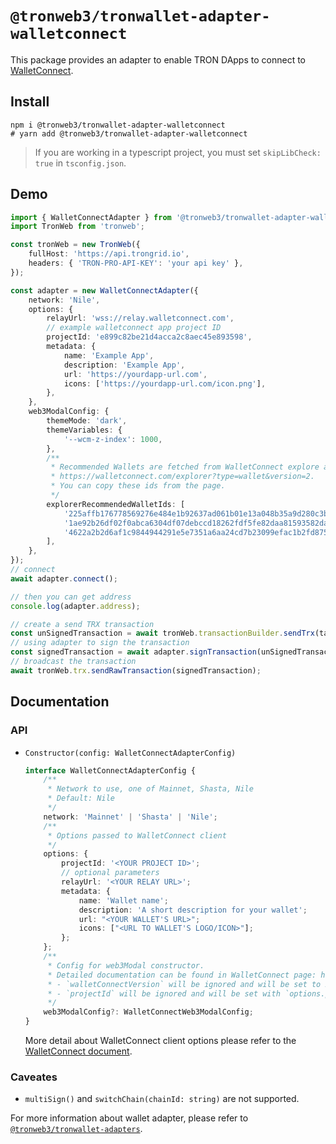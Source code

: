# `@tronweb3/tronwallet-adapter-walletconnect`

This package provides an adapter to enable TRON DApps to connect to [WalletConnect](https://walletconnect.com/).

## Install

```shell
npm i @tronweb3/tronwallet-adapter-walletconnect
# yarn add @tronweb3/tronwallet-adapter-walletconnect
```

> If you are working in a typescript project, you must set `skipLibCheck: true` in `tsconfig.json`.

## Demo

```typescript
import { WalletConnectAdapter } from '@tronweb3/tronwallet-adapter-walletconnect';
import TronWeb from 'tronweb';

const tronWeb = new TronWeb({
    fullHost: 'https://api.trongrid.io',
    headers: { 'TRON-PRO-API-KEY': 'your api key' },
});

const adapter = new WalletConnectAdapter({
    network: 'Nile',
    options: {
        relayUrl: 'wss://relay.walletconnect.com',
        // example walletconnect app project ID
        projectId: 'e899c82be21d4acca2c8aec45e893598',
        metadata: {
            name: 'Example App',
            description: 'Example App',
            url: 'https://yourdapp-url.com',
            icons: ['https://yourdapp-url.com/icon.png'],
        },
    },
    web3ModalConfig: {
        themeMode: 'dark',
        themeVariables: {
            '--wcm-z-index': 1000,
        },
        /**
         * Recommended Wallets are fetched from WalletConnect explore api:
         * https://walletconnect.com/explorer?type=wallet&version=2.
         * You can copy these ids from the page.
         */
        explorerRecommendedWalletIds: [
            '225affb176778569276e484e1b92637ad061b01e13a048b35a9d280c3b58970f',
            '1ae92b26df02f0abca6304df07debccd18262fdf5fe82daa81593582dac9a369',
            '4622a2b2d6af1c9844944291e5e7351a6aa24cd7b23099efac1b2fd875da31a0',
        ],
    },
});
// connect
await adapter.connect();

// then you can get address
console.log(adapter.address);

// create a send TRX transaction
const unSignedTransaction = await tronWeb.transactionBuilder.sendTrx(targetAddress, 100, adapter.address);
// using adapter to sign the transaction
const signedTransaction = await adapter.signTransaction(unSignedTransaction);
// broadcast the transaction
await tronWeb.trx.sendRawTransaction(signedTransaction);
```

## Documentation

### API

-   `Constructor(config: WalletConnectAdapterConfig)`
    ```typescript
    interface WalletConnectAdapterConfig {
        /**
         * Network to use, one of Mainnet, Shasta, Nile
         * Default: Nile
         */
        network: 'Mainnet' | 'Shasta' | 'Nile';
        /**
         * Options passed to WalletConnect client
         */
        options: {
            projectId: '<YOUR PROJECT ID>';
            // optional parameters
            relayUrl: '<YOUR RELAY URL>';
            metadata: {
                name: 'Wallet name';
                description: 'A short description for your wallet';
                url: "<YOUR WALLET'S URL>";
                icons: ["<URL TO WALLET'S LOGO/ICON>"];
            };
        };
        /**
         * Config for web3Modal constructor.
         * Detailed documentation can be found in WalletConnect page: https://docs.walletconnect.com/2.0/web/web3modal/html/wagmi/options.
         * - `walletConnectVersion` will be ignored and will be set to 2.
         * - `projectId` will be ignored and will be set with `options.projectId`.
         */
        web3ModalConfig?: WalletConnectWeb3ModalConfig;
    }
    ```
    More detail about WalletConnect client options please refer to the [WalletConnect document](https://docs.walletconnect.com/2.0/javascript/sign/dapp-usage).

### Caveates

-   `multiSign()` and `switchChain(chainId: string)` are not supported.

For more information about wallet adapter, please refer to [`@tronweb3/tronwallet-adapters`](https://github.com/web3-geek/tronwallet-adapter/tree/main/packages/adapters/adapters).
